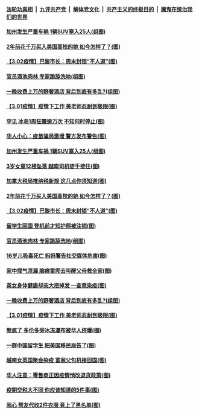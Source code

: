 

####  [法轮功真相](../../../../basic/blob/master/README.md?t=03032131) &nbsp;|&nbsp; [九评共产党](../../../../9ping.md/blob/master/README.md?t=03032131) &nbsp;|&nbsp; [解体党文化](../../../../jtdwh.md/blob/master/README.md?t=03032131)  &nbsp;|&nbsp; [共产主义的终极目的](../../../../gczydzjmd.md/blob/master/README.md?t=03032131) &nbsp;|&nbsp; [魔鬼在统治我们的世界](../../../../mgztzwmdsj.md/blob/master/README.md?t=03032131) 

#### [加州发生严重车祸 1辆SUV塞入25人(组图)](../pages/p3/964303.md?t=03032131) 

#### [2年前花千万买入美国高校的她 如今怎样了？(图)](../pages/p3/964298.md?t=03032131) 

#### [【3.02疫情】巴黎市长：周末封锁“不人道”(图)](../pages/p3/964292.md?t=03032131) 

#### [官员酒池肉林 专家跪舔洗地(组图)](../pages/p3/964263.md?t=03032131) 

#### [一晚收费上万的野奢酒店 背后到底有多乱?(组图)](../pages/p3/964170.md?t=03032131) 

#### [【3.01疫情】疫情下工作 美老师忍耐到极限(图)](../pages/p3/964165.md?t=03032131) 

#### [罕见 冰岛1周狂震逾万次 不知何时停止(图)](../pages/p3/964310.md?t=03032131) 

#### [华人小心：疫苗骗局激增 警方发布警告(图)](../pages/p3/964340.md?t=03032131) 

#### [加州发生严重车祸 1辆SUV塞入25人(组图)](../pages/p3/964303.md?t=03032131) 

#### [3岁女童12楼坠落 越南司机徒手接住(图)](../pages/p3/964308.md?t=03032131) 

#### [加拿大税局推纳税新规 这几点你须知道(图)](../pages/p3/964305.md?t=03032131) 

#### [2年前花千万买入美国高校的她 如今怎样了？(图)](../pages/p3/964298.md?t=03032131) 

#### [【3.02疫情】巴黎市长：周末封锁“不人道”(图)](../pages/p3/964292.md?t=03032131) 

#### [留学生回国 登机前才知护照被注销(图)](../pages/p3/964265.md?t=03032131) 

#### [官员酒池肉林 专家跪舔洗地(组图)](../pages/p3/964263.md?t=03032131) 

#### [16岁儿吸毒死亡 妈妈警告社交媒体危害(图)](../pages/p3/964221.md?t=03032131) 

#### [家中煤气泄漏 脑瘫童爬去叫醒父母救全家(图)](../pages/p3/964218.md?t=03032131) 

#### [英女身体健康却突大把掉发 一查竟染疫(图)](../pages/p3/964182.md?t=03032131) 

#### [一晚收费上万的野奢酒店 背后到底有多乱?(组图)](../pages/p3/964170.md?t=03032131) 

#### [【3.01疫情】疫情下工作 美老师忍耐到极限(图)](../pages/p3/964165.md?t=03032131) 

#### [憋疯了 多伦多旁冰冻瀑布被华人挤爆(图)](../pages/p3/964152.md?t=03032131) 

#### [一群中国留学生 把美国移民局告了(图)](../pages/p3/964155.md?t=03032131) 

#### [越南女英国聚会染疫 富翁父包机接回国(图)](../pages/p3/964147.md?t=03032131) 

#### [华人注意：零售商正因疫情悄改退货政策(图)](../pages/p3/964096.md?t=03032131) 

#### [疫期交税大不同 你应该知道的5件事(图)](../pages/p3/964085.md?t=03032131) 

#### [闹心 帮友代收2件衣服 竟上了黑名单(图)](../pages/p3/964067.md?t=03032131) 


